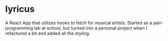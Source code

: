 # lyricus
A React App that utilizes hooks to fetch for musical artists. 
Started as a pair-programming lab at school, but turned into a personal project when I refactored a bit and added all the styling.
